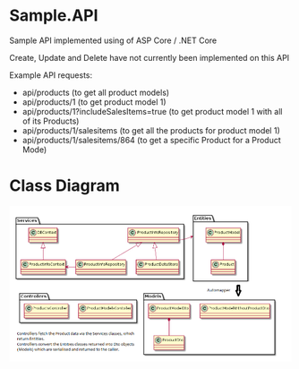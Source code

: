 # Sample.API
Sample API implemented using of ASP Core / .NET Core

Create, Update and Delete have not currently been implemented on this API

Example API requests:

* api/products (to get all product models)
* api/products/1 (to get product model 1)
* api/products/1?includeSalesItems=true (to get product model 1 with all of its Products)
* api/products/1/salesitems (to get all the products for product model 1)
* api/products/1/salesitems/864 (to get a specific Product for a Product Mode)

# Class Diagram

![Class Diagram](/Docs/Class.png)
